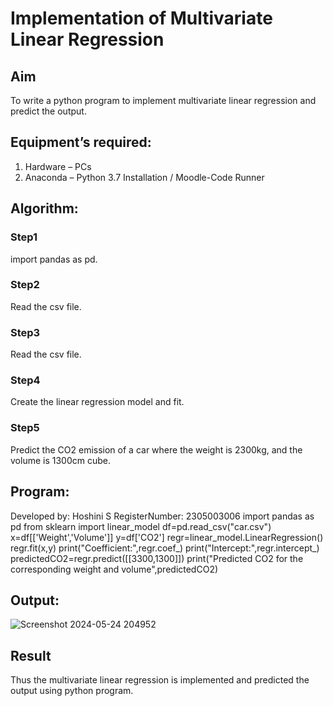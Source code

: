 # Implementation of Multivariate Linear Regression
## Aim
To write a python program to implement multivariate linear regression and predict the output.
## Equipment’s required:
1.	Hardware – PCs
2.	Anaconda – Python 3.7 Installation / Moodle-Code Runner
## Algorithm:
### Step1
import pandas as pd.

### Step2
Read the csv file.

### Step3
Read the csv file.

### Step4
Create the linear regression model and fit.

### Step5
Predict the CO2 emission of a car where the weight is 2300kg, and the volume is 1300cm cube.

## Program:
Developed by: Hoshini S
RegisterNumber: 2305003006
import pandas as pd
  from sklearn import linear_model
  df=pd.read_csv("car.csv")
  x=df[['Weight','Volume']]
  y=df['CO2']
  regr=linear_model.LinearRegression()
  regr.fit(x,y)
  print("Coefficient:",regr.coef_)
  print("Intercept:",regr.intercept_)
  predictedCO2=regr.predict([[3300,1300]])
  print("Predicted CO2 for the corresponding weight and volume",predictedCO2)
  
## Output:

![Screenshot 2024-05-24 204952](https://github.com/hoshini2809/Multivariate-Linear-Regression/assets/170595101/b2c9ce40-9813-4b3c-a30b-ebd415fb6ac2)


## Result
Thus the multivariate linear regression is implemented and predicted the output using python program.

